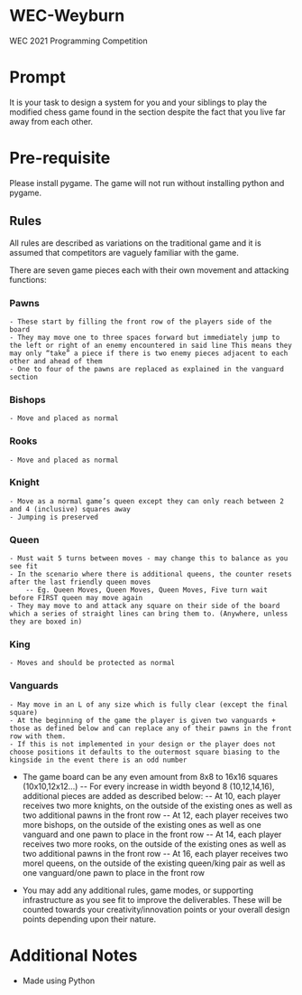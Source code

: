 # WEC-Weyburn

WEC 2021 Programming Competition

# Prompt

It is your task to design a system for you and your siblings to play the modified chess game found in the <Rules> section despite the fact that you live far away from each other.

# Pre-requisite

Please install pygame.
The game will not run without installing python and pygame.

## Rules

All rules are described as variations on the traditional game and it is assumed that competitors are vaguely familiar with the game.

There are seven game pieces each with their own movement and attacking functions:

### Pawns

    - These start by filling the front row of the players side of the board
    - They may move one to three spaces forward but immediately jump to the left or right of an enemy encountered in said line This means they may only “take” a piece if there is two enemy pieces adjacent to each other and ahead of them
    - One to four of the pawns are replaced as explained in the vanguard section

### Bishops

    - Move and placed as normal

### Rooks

    - Move and placed as normal

### Knight

    - Move as a normal game’s queen except they can only reach between 2 and 4 (inclusive) squares away
    - Jumping is preserved

### Queen

    - Must wait 5 turns between moves - may change this to balance as you see fit
    - In the scenario where there is additional queens, the counter resets after the last friendly queen moves
        -- Eg. Queen Moves, Queen Moves, Queen Moves, Five turn wait before FIRST queen may move again
    - They may move to and attack any square on their side of the board which a series of straight lines can bring them to. (Anywhere, unless they are boxed in)

### King

    - Moves and should be protected as normal

### Vanguards

    - May move in an L of any size which is fully clear (except the final square)
    - At the beginning of the game the player is given two vanguards + those as defined below and can replace any of their pawns in the front row with them.
    - If this is not implemented in your design or the player does not choose positions it defaults to the outermost square biasing to the kingside in the event there is an odd number

- The game board can be any even amount from 8x8 to 16x16 squares (10x10,12x12…)
  -- For every increase in width beyond 8 (10,12,14,16), additional pieces are added as described below:
  -- At 10, each player receives two more knights, on the outside of the existing ones as well as two additional pawns in the front row
  -- At 12, each player receives two more bishops, on the outside of the existing ones as well as one vanguard and one pawn to place in the front row
  -- At 14, each player receives two more rooks, on the outside of the existing ones as well as two additional pawns in the front row
  -- At 16, each player receives two morel queens, on the outside of the existing queen/king pair as well as one vanguard/one pawn to place in the front row

- You may add any additional rules, game modes, or supporting infrastructure as you see fit to improve the deliverables. These will be counted towards your creativity/innovation points or your overall design points depending upon their nature.

# Additional Notes

- Made using Python

